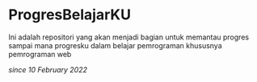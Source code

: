 # ProgresBelajarKU
Ini adalah repositori yang akan menjadi bagian untuk memantau progres sampai mana progresku dalam belajar pemrograman khususnya pemrograman web

*since 10 February 2022*
